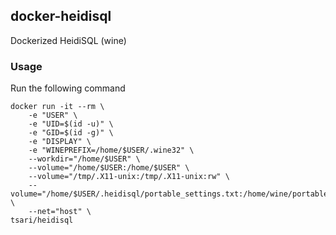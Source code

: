 ## docker-heidisql
Dockerized HeidiSQL (wine)

### Usage
Run the following command

    docker run -it --rm \
        -e "USER" \
        -e "UID=$(id -u)" \
        -e "GID=$(id -g)" \
        -e "DISPLAY" \
        -e "WINEPREFIX=/home/$USER/.wine32" \
        --workdir="/home/$USER" \
        --volume="/home/$USER:/home/$USER" \
        --volume="/tmp/.X11-unix:/tmp/.X11-unix:rw" \
        --volume="/home/$USER/.heidisql/portable_settings.txt:/home/wine/portable_settings.txt" \
        --net="host" \
    tsari/heidisql
    